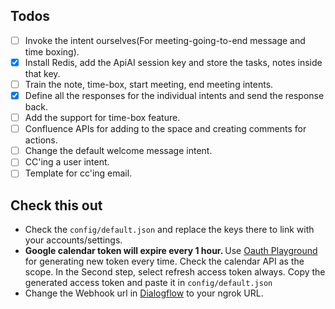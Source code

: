 ## Todos
- [ ] Invoke the intent ourselves(For meeting-going-to-end message and time boxing).
- [X] Install Redis, add the ApiAI session key and store the tasks, notes inside that key.
- [ ] Train the note, time-box, start meeting, end meeting intents.
- [X] Define all the responses for the individual intents and send the response back.
- [ ] Add the support for time-box feature.
- [ ] Confluence APIs for adding to the space and creating comments for actions.
- [ ] Change the default welcome message intent.
- [ ] CC'ing a user intent. 
- [ ] Template for cc'ing email.

## Check this out
- Check the ```config/default.json``` and replace the keys there to link with your accounts/settings.
- <b>Google calendar token will expire every 1 hour. </b>Use [Oauth Playground](https://developers.google.com/oauthplayground) for generating new token every time. Check the calendar API as the scope. In the Second step, select refresh access token always. Copy the generated access token and paste it in ```config/default.json```
- Change the Webhook url in [Dialogflow](https://console.dialogflow.com/api-client/#/agent/708b012c-edb8-4f62-8e9e-d0c44ec04cc0/fulfillment) to your ngrok URL.